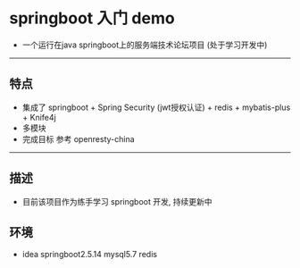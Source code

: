 # springboot 入门 demo
- 一个运行在java springboot上的服务端技术论坛项目 (处于学习开发中) 

---

## 特点
- 集成了 springboot + Spring Security (jwt授权认证) + redis + mybatis-plus + Knife4j 
- 多模块
- 完成目标 参考 openresty-china 

---

## 描述
- 目前该项目作为练手学习 springboot 开发, 持续更新中

## 环境 
- idea springboot2.5.14  mysql5.7  redis